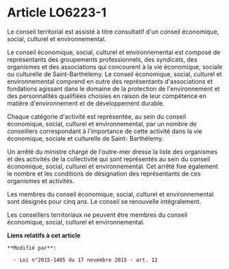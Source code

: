 # Article LO6223-1

Le conseil territorial est assisté à titre consultatif d'un conseil économique, social, culturel et environnemental.

Le conseil économique, social, culturel et environnemental est composé de représentants des groupements professionnels, des
syndicats, des organismes et des associations qui concourent à la vie économique, sociale ou culturelle de Saint-Barthélemy.
Le conseil économique, social, culturel et environnemental comprend en outre des représentants d'associations et fondations
agissant dans le domaine de la protection de l'environnement et des personnalités qualifiées choisies en raison de leur
compétence en matière d'environnement et de développement durable. 

Chaque catégorie d'activité est représentée, au sein du conseil économique, social, culturel et environnemental, par un
nombre de conseillers correspondant à l'importance de cette activité dans la vie économique, sociale et culturelle de Saint-
Barthélemy.

Un arrêté du ministre chargé de l'outre-mer dresse la liste des organismes et des activités de la collectivité qui sont
représentés au sein du conseil économique, social, culturel et environnemental. Cet arrêté fixe également le nombre et les
conditions de désignation des représentants de ces organismes et activités.

Les membres du conseil économique, social, culturel et environnemental sont désignés pour cinq ans. Le conseil se renouvelle
intégralement.

Les conseillers territoriaux ne peuvent être membres du conseil économique, social, culturel et environnemental.

**Liens relatifs à cet article**

	**Modifié par**:

	  - Loi n°2015-1485 du 17 novembre 2015 - art. 12
